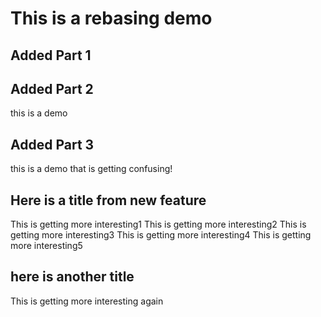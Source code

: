 # This is a rebasing demo

## Added Part 1

## Added Part 2


this is a demo


## Added Part 3


this is a demo that is getting confusing!


## Here is a title from new feature


This is getting more interesting1
This is getting more interesting2
This is getting more interesting3
This is getting more interesting4
This is getting more interesting5

## here is another title 

This is getting more interesting again
